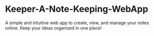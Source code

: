 # Keeper-A-Note-Keeping-WebApp
A simple and intuitive web app to create, view, and manage your notes online. Keep your ideas organized in one place!
